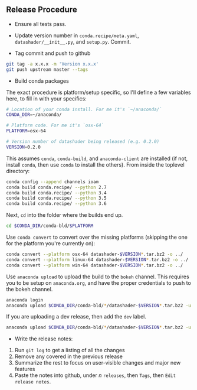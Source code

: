 ## Release Procedure

- Ensure all tests pass.

- Update version number in `conda.recipe/meta.yaml`, `datashader/__init__.py`,
  and `setup.py`. Commit.

- Tag commit and push to github

```bash
git tag -a x.x.x -m 'Version x.x.x'
git push upstream master --tags
```

- Build conda packages

The exact procedure is platform/setup specific, so I'll define a few variables
here, to fill in with your specifics:

```bash
# Location of your conda install. For me it's `~/anaconda/`
CONDA_DIR=~/anaconda/

# Platform code. For me it's `osx-64`
PLATFORM=osx-64

# Version number of datashader being released (e.g. 0.2.0)
VERSION=0.2.0
```

This assumes `conda`, `conda-build`, and `anaconda-client` are installed (if
not, install `conda`, then use `conda` to install the others). From inside the
toplevel directory:

```bash
conda config --append channels ioam
conda build conda.recipe/ --python 2.7
conda build conda.recipe/ --python 3.4
conda build conda.recipe/ --python 3.5
conda build conda.recipe/ --python 3.6
```

Next, `cd` into the folder where the builds end up.

```bash
cd $CONDA_DIR/conda-bld/$PLATFORM
```

Use `conda convert` to convert over the missing platforms (skipping the one for
the platform you're currently on):

```bash
conda convert --platform osx-64 datashader-$VERSION*.tar.bz2 -o ../
conda convert --platform linux-64 datashader-$VERSION*.tar.bz2 -o ../
conda convert --platform win-64 datashader-$VERSION*.tar.bz2 -o ../
```

Use `anaconda upload` to upload the build to the `bokeh` channel. This requires
you to be setup on `anaconda.org`, and have the proper credentials to push to
the bokeh channel.

```bash
anaconda login
anaconda upload $CONDA_DIR/conda-bld/*/datashader-$VERSION*.tar.bz2 -u bokeh
```

If you are uploading a dev release, then add the `dev` label.

```bash
anaconda upload $CONDA_DIR/conda-bld/*/datashader-$VERSION*.tar.bz2 -u bokeh -l dev
```

- Write the release notes:

 1. Run `git log` to get a listing of all the changes
 2. Remove any covered in the previous release
 3. Summarize the rest to focus on user-visible changes and major new features
 4. Paste the notes into github, under *n* `releases`, then `Tags`, then `Edit release notes`.
